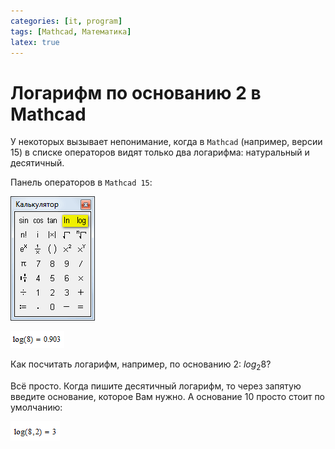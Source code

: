 ```yaml
---
categories: [it, program]
tags: [Mathcad, Математика]
latex: true
---
```


# Логарифм по основанию 2 в Mathcad

У некоторых вызывает непонимание, когда в `Mathcad` (например, версии 15) в списке операторов видят только два логарифма: натуральный и десятичный.

Панель операторов в `Mathcad 15`:

![Панель операторов](img/panel.png)

![Вычисление логарифма log(8)=0.903](img/log-of-eight.png)

Как посчитать логарифм, например, по основанию 2: $log_2 8$?

Всё просто. Когда пишите десятичный логарифм, то через запятую введите основание, которое Вам нужно. А основание 10 просто стоит по умолчанию:

![Вычисление логарифма log(8,2)=3](img/log-of-eight-to-base-two.png)
